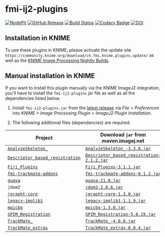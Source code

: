 # fmi-ij2-plugins

[![NodePit](https://img.shields.io/badge/NodePit-FMI%20KNIME%20Plugins-yellow.svg)](https://nodepit.com/iu/ch.fmi.knime.plugins)
[![GitHub Release](https://img.shields.io/github/release/fmi-faim/fmi-ij2-plugins.svg)](https://github.com/fmi-faim/fmi-ij2-plugins/releases)
[![Build Status](https://travis-ci.org/fmi-faim/fmi-ij2-plugins.svg?branch=master)](https://travis-ci.org/fmi-faim/fmi-ij2-plugins)
[![Codacy Badge](https://api.codacy.com/project/badge/Grade/6223c2d420574794be62f9f45a871903)](https://www.codacy.com/app/imagejan/fmi-ij2-plugins?utm_source=github.com&amp;utm_medium=referral&amp;utm_content=fmi-faim/fmi-ij2-plugins&amp;utm_campaign=Badge_Grade)
[![DOI](https://zenodo.org/badge/72086675.svg)](https://zenodo.org/badge/latestdoi/72086675)

## Installation in KNIME

To use these plugins in KNIME, please activate the update site `https://community.knime.org/download/ch.fmi.knime.plugins.update/` as well as the [KNIME Image Processing Nightly Builds](https://www.knime.com/wiki/knime-image-processing-nightly-build).

## Manual installation in KNIME

If you want to install this plugin manually via the KNIME ImageJ2 integration, you'll have to install the `fmi-ij2-plugins` jar file as well as all the dependencies listed below.

1. Install `fmi-ij2-plugins.jar` from the [latest release](https://github.com/fmi-faim/fmi-ij2-plugins/releases/latest) via *File > Preferences* into *KNIME > Image Processing Plugin > ImageJ2 Plugin Installation*.

2. The following additional files (dependencies) are required:

| Project | Download `jar` from maven.imagej.net |
| --- | --- |
| [`AnalyzeSkeleton_`](https://github.com/fiji/AnalyzeSkeleton/) | [`AnalyzeSkeleton_-3.3.0.jar`](http://maven.imagej.net/service/local/repositories/releases/content/sc/fiji/AnalyzeSkeleton_/3.3.0/AnalyzeSkeleton_-3.3.0.jar) |
| [`Descriptor_based_registration`](https://github.com/fiji/Descriptor_based_registration) | [`Descriptor_based_registration-2.1.2.jar`](http://maven.imagej.net/service/local/repositories/releases/content/sc/fiji/Descriptor_based_registration/2.1.2/Descriptor_based_registration-2.1.2.jar) |
| [`Fiji_Plugins`](https://github.com/fiji/Fiji_Plugins) | [`Fiji_Plugins-3.1.1.jar`](http://maven.imagej.net/service/local/repositories/releases/content/sc/fiji/Fiji_Plugins/3.1.1/Fiji_Plugins-3.1.1.jar) |
| [`fmi-trackmate-addons`](https://github.com/fmi-faim/fmi-trackmate-addons) | [`fmi-trackmate-addons-0.1.2.jar`](http://maven.imagej.net/service/local/repositories/releases/content/ch/fmi/fmi-trackmate-addons/0.1.2/fmi-trackmate-addons-0.1.2.jar) |
| [`guava`](https://github.com/google/guava) | [`guava-21.0.jar`](http://maven.imagej.net/service/local/repositories/central/content/com/google/guava/guava/21.0/guava-21.0.jar) |
| `jdom2` | [`jdom2-2.0.6.jar`](http://maven.imagej.net/service/local/repositories/bedatadriven/content/org/jdom/jdom2/2.0.6/jdom2-2.0.6.jar) |
| [`jgrapht-core`](https://github.com/jgrapht/jgrapht) | [`jgrapht-core-1.3.0.jar`](http://maven.imagej.net/service/local/repositories/central/content/org/jgrapht/jgrapht-core/1.3.0/jgrapht-core-1.3.0.jar) |
| [`legacy-imglib1`](https://github.com/fiji/legacy-imglib1) | [`legacy-imglib1-1.1.9.jar`](http://maven.imagej.net/service/local/repositories/releases/content/sc/fiji/legacy-imglib1/1.1.9/legacy-imglib1-1.1.9.jar) |
| [`mpicbg`](https://github.com/axtimwalde/mpicbg/tree/master/mpicbg) | [`mpicbg-1.3.0.jar`](http://maven.imagej.net/service/local/repositories/releases/content/mpicbg/mpicbg/1.3.0/mpicbg-1.3.0.jar) |
| [`SPIM_Registration`](https://github.com/fiji/SPIM_Registration) | [`SPIM_Registration-5.0.19.jar`](http://maven.imagej.net/service/local/repositories/releases/content/sc/fiji/SPIM_Registration/5.0.19/SPIM_Registration-5.0.19.jar) |
| [`TrackMate_`](https://github.com/fiji/TrackMate) | [`TrackMate_-4.0.0.jar`](http://maven.imagej.net/service/local/repositories/releases/content/sc/fiji/TrackMate_/4.0.0/TrackMate_-4.0.0.jar) |
| [`TrackMate_extras`](https://github.com/tinevez/TrackMate-extras) | [`TrackMate_extras-0.0.4.jar`](http://maven.imagej.net/service/local/repositories/releases/content/org/scijava/TrackMate_extras/0.0.4/TrackMate_extras-0.0.4.jar) |
